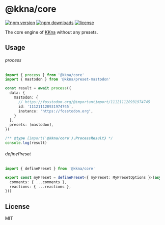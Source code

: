 # @kkna/core

<!-- automd:badges color="gray" license -->

[![npm version](https://img.shields.io/npm/v/@kkna/core?color=gray)](https://npmjs.com/package/@kkna/core)
[![npm downloads](https://img.shields.io/npm/dm/@kkna/core?color=gray)](https://npmjs.com/package/@kkna/core)
[![license](https://img.shields.io/github/license/importantimport/kkna?color=gray)](https://github.com/importantimport/kkna/blob/main/LICENSE)

<!-- /automd -->

The core engine of [KKna](https://github.com/importantimport/kkna) without any presets.

## Usage

###### process

```ts
import { process } from '@kkna/core'
import { mastodon } from '@kkna/preset-mastodon'

const result = await process({
  data: {
    mastodon: {
      // https://fosstodon.org/@importantimport/111211120931974745
      id: '111211120931974745',
      instance: 'https://fosstodon.org',
    }
  },
  presets: [mastodon],
})

/** @type {import('@kkna/core').ProcessResult} */
console.log(result)
```

###### definePreset

```ts
import { definePreset } from '@kkna/core'

export const myPreset = definePreset<{ myPreset: MyPresetOptions }>(async ({ myPreset }) => ({
  comments: { ...comments },
  reactions: { ...reactions },
}))
```

## License

MIT
